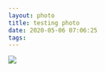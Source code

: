 ```yaml
---
layout: photo
title: testing photo
date: 2020-05-06 07:06:25
tags:
---
```

![](http://www.oclc.org/blog/main/wp-content/uploads/2016/07/wiki-libraries.jpg)
